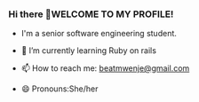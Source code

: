 ### Hi there 👋WELCOME TO MY PROFILE!
- I'm a senior software engineering student. 
- 🌱 I’m currently learning Ruby on rails

- 📫 How to reach me: beatmwenje@gmail.com
- 😄 Pronouns:She/her


